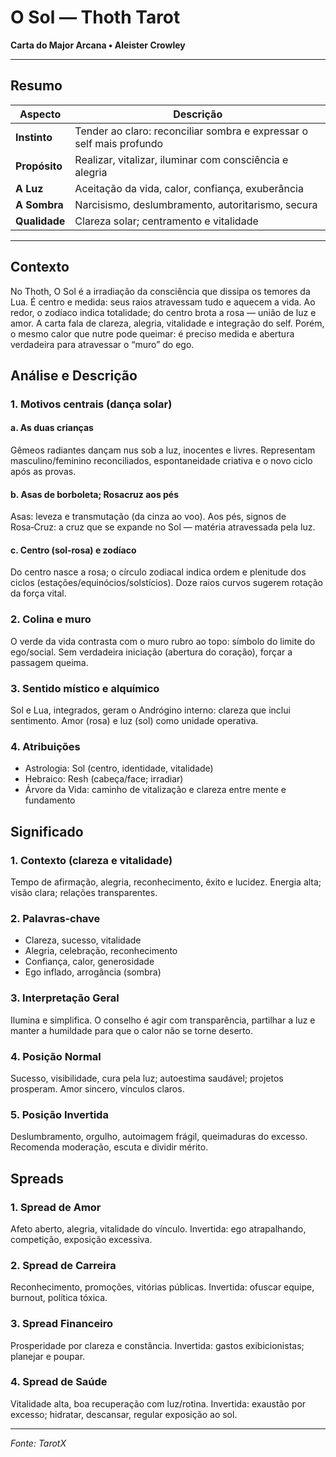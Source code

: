 # O Sol — Thoth Tarot

**Carta do Major Arcana • Aleister Crowley**

---

## Resumo

| Aspecto | Descrição |
|---------|-----------|
| **Instinto** | Tender ao claro: reconciliar sombra e expressar o self mais profundo |
| **Propósito** | Realizar, vitalizar, iluminar com consciência e alegria |
| **A Luz** | Aceitação da vida, calor, confiança, exuberância |
| **A Sombra** | Narcisismo, deslumbramento, autoritarismo, secura |
| **Qualidade** | Clareza solar; centramento e vitalidade |

---

## Contexto

No Thoth, O Sol é a irradiação da consciência que dissipa os temores da Lua. É centro e medida: seus raios atravessam tudo e aquecem a vida. Ao redor, o zodíaco indica totalidade; do centro brota a rosa — união de luz e amor. A carta fala de clareza, alegria, vitalidade e integração do self. Porém, o mesmo calor que nutre pode queimar: é preciso medida e abertura verdadeira para atravessar o “muro” do ego.

## Análise e Descrição

### 1. Motivos centrais (dança solar)

#### a. As duas crianças

Gêmeos radiantes dançam nus sob a luz, inocentes e livres. Representam masculino/feminino reconciliados, espontaneidade criativa e o novo ciclo após as provas.

#### b. Asas de borboleta; Rosacruz aos pés

Asas: leveza e transmutação (da cinza ao voo). Aos pés, signos de Rosa‑Cruz: a cruz que se expande no Sol — matéria atravessada pela luz.

#### c. Centro (sol‑rosa) e zodíaco

Do centro nasce a rosa; o círculo zodiacal indica ordem e plenitude dos ciclos (estações/equinócios/solstícios). Doze raios curvos sugerem rotação da força vital.

### 2. Colina e muro

O verde da vida contrasta com o muro rubro ao topo: símbolo do limite do ego/social. Sem verdadeira iniciação (abertura do coração), forçar a passagem queima.

### 3. Sentido místico e alquímico

Sol e Lua, integrados, geram o Andrógino interno: clareza que inclui sentimento. Amor (rosa) e luz (sol) como unidade operativa.

### 4. Atribuições

- Astrologia: Sol (centro, identidade, vitalidade)
- Hebraico: Resh (cabeça/face; irradiar)
- Árvore da Vida: caminho de vitalização e clareza entre mente e fundamento

## Significado

### 1. Contexto (clareza e vitalidade)

Tempo de afirmação, alegria, reconhecimento, êxito e lucidez. Energia alta; visão clara; relações transparentes.

### 2. Palavras‑chave

- Clareza, sucesso, vitalidade
- Alegria, celebração, reconhecimento
- Confiança, calor, generosidade
- Ego inflado, arrogância (sombra)

### 3. Interpretação Geral

Ilumina e simplifica. O conselho é agir com transparência, partilhar a luz e manter a humildade para que o calor não se torne deserto.

### 4. Posição Normal

Sucesso, visibilidade, cura pela luz; autoestima saudável; projetos prosperam. Amor sincero, vínculos claros.

### 5. Posição Invertida

Deslumbramento, orgulho, autoimagem frágil, queimaduras do excesso. Recomenda moderação, escuta e dividir mérito.

## Spreads

### 1. Spread de Amor

Afeto aberto, alegria, vitalidade do vínculo. Invertida: ego atrapalhando, competição, exposição excessiva.

### 2. Spread de Carreira

Reconhecimento, promoções, vitórias públicas. Invertida: ofuscar equipe, burnout, política tóxica.

### 3. Spread Financeiro

Prosperidade por clareza e constância. Invertida: gastos exibicionistas; planejar e poupar.

### 4. Spread de Saúde

Vitalidade alta, boa recuperação com luz/rotina. Invertida: exaustão por excesso; hidratar, descansar, regular exposição ao sol.

---

*Fonte: TarotX*
